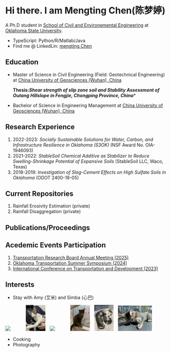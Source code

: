
# Hi there. I am Mengting Chen(陈梦婷) 
                                              
A Ph.D student in [School of Civil and Environemental Engineering](https://ceat.okstate.edu/cive/) at [Oklahoma State University](https://go.okstate.edu/). 

- TypeScript: Python/R/Matlab/Java
- Find me @ LinkedLin: [mengting Chen](https://www.linkedin.com/in/mengting-chen-335674185/)

## Education
- Master of Science in Civil Engineering (Field: Geotechnical Engineering) at [China University of Geosciences (Wuhan), China](https://en.cug.edu.cn/)
  
  **Thesis:*Shear strength of slip zone soil and Stability Assessment of Outang Hillslope in Fengjie, Chongping Province, China****

- Bachelor of Science in Engineering Management at [China University of Geosciences (Wuhan), China](https://en.cug.edu.cn/)
                  
## Research Experience
1. 2022-2023: *Socially Sustainable Solutions for Water, Carbon, and Infrastructure Resilience in Oklahoma (S3OK)* (NSF Award No. OIA-1946093)
2. 2021-2022: *StableSoil Chemical Additive as Stabilizer to Reduce Swelling-Shrinkage Potential of Expansive Soils* (StableSoil LLC, Waco, Texas)
3. 2018-2019: *Investigation of Slag-Cement Effects on High Sulfate Soils in Oklahoma* (ODOT 2400-18-05)

## Current Repositories
1. Rainfall Erosivity Estimation (private)
2. Rainfall Disaggregation (private)

## Publications/Proceedings

   
## Acedemic Events Participation
1. [Transportation Research Board Annual Meeting (2025)](https://www.linkedin.com/feed/update/urn:li:activity:7285133272064389120/)
2. [Oklahoma Transportation Summer Symposium (2024)](https://www.sptc.org/ok-transportation-summer-symposium)
3. [International Conference on Transportation and Development (2023)](https://ictd-pavements2023.eventscribe.net/fsPopup.asp?efp=Uk9RWkpLUEQxNTY4Mw&PresenterID=1526955&rnd=0.4229183&mode=presenterinfo)
   

## Interests
- Stay with Amy (艾米) and Simba (心巴)
<p>
    <img src="Photo Jul 26 2022, 3 26 37 PM.jpg" style="width:12%; display:inline-block;">
    <img src="Photo Nov 06 2022, 4 24 54 PM.jpg" style="width:12%; display:inline-block; margin-right:10px;">
    <img src="Photo Jul 26 2022, 3 26 18 PM.jpg" style="width:12%; display:inline-block;">
    <img src="Photo Apr 19 2023, 7 07 32 PM.jpg" style="width:12%; display:inline-block; margin-right:10px;">
    <img src="Photo Aug 15 2022, 7 42 45 PM.jpg" style="width:12%; display:inline-block; margin-right:10px;">
    <img src="Photo Sep 29 2022, 2 23 35 PM.jpg" style="width:21%; display:inline-block; margin-right:10px;">
    
</p>

- Cooking
- Photography



